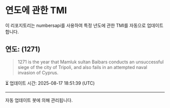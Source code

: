 
# 연도에 관한 TMI

이 리포지토리는 numbersapi를 사용하여 특정 년도에 관한 TMI를 자동으로 업데이트합니다.

## 연도: (1271)
> 1271 is the year that Mamluk sultan Baibars conducts an unsuccessful siege of the city of Tripoli, and also fails in an attempted naval invasion of Cyprus.

⏳ 업데이트 시간: 2025-08-17 18:51:39 (UTC)

---
자동 업데이트 봇에 의해 관리됩니다.
